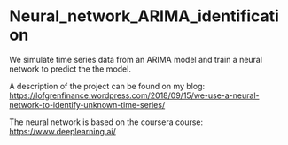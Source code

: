 # Neural_network_ARIMA_identification
We simulate time series data from an ARIMA model and train a neural network to predict the the model.

A description of the project can be found on my blog: https://lofgrenfinance.wordpress.com/2018/09/15/we-use-a-neural-network-to-identify-unknown-time-series/

The neural network is based on the coursera course: https://www.deeplearning.ai/

